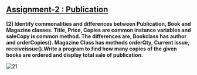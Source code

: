 ## [Assignment-2 : Publication](https://github.com/shinchancode/Object-Oriented-Programming-Lab/tree/main/2%20Publication)

**[2] Identify commonalities and differences between Publication, Book and Magazine classes. Title, Price, Copies are common instance variables and saleCopy is common method. The differences are, Bookclass has author and orderCopies(). Magazine Class has methods orderQty, Current issue, receiveissue().Write a program to find how many copies of the given books are ordered and display total sale of publication.**

![21](https://user-images.githubusercontent.com/72682683/131029438-d1e78fd0-a369-40cc-ba26-d7fd78417002.png)
